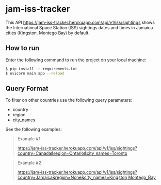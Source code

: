 # jam-iss-tracker

This API https://jam-iss-tracker.herokuapp.com/api/v1/iss/sightings shows the International Space Station (ISS) sightings dates and times in Jamaica cities (Kingston, Montego Bay) by default.

## How to run
Enter the following command to run the project on your local machine:
```sh
$ pip install -r requirements.txt
$ uvicorn main:app --reload
```

## Query Format
To filter on other countries use the following query parameters:
* country
* region
* city_names

See the following examples:
> Example #1
>
> https://jam-iss-tracker.herokuapp.com/api/v1/iss/sightings?country=Canada&region=Ontario&city_names=Toronto

> Example #2
>
> https://jam-iss-tracker.herokuapp.com/api/v1/iss/sightings?country=Jamaica&region=None&city_names=Kingston,Montego_Bay

